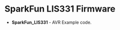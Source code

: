 SparkFun LIS331 Firmware
===================================

* **SparkFun_LIS331** - AVR Example code. 


